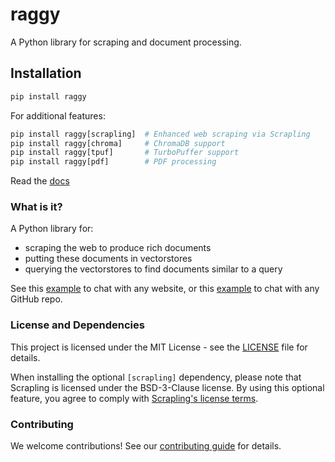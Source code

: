 # raggy

A Python library for scraping and document processing.

## Installation

```python
pip install raggy
```

For additional features:
```python
pip install raggy[scrapling]  # Enhanced web scraping via Scrapling
pip install raggy[chroma]     # ChromaDB support
pip install raggy[tpuf]       # TurboPuffer support
pip install raggy[pdf]        # PDF processing
```

Read the [docs](https://zzstoatzz.github.io/raggy/)

### What is it?

A Python library for:

- scraping the web to produce rich documents
- putting these documents in vectorstores
- querying the vectorstores to find documents similar to a query

See this [example](https://github.com/zzstoatzz/raggy/blob/main/examples/chat_with_X/website.py) to chat with any website, or this [example](https://github.com/zzstoatzz/raggy/blob/main/examples/chat_with_X/repo.py) to chat with any GitHub repo.

### License and Dependencies

This project is licensed under the MIT License - see the [LICENSE](LICENSE) file for details.

When installing the optional `[scrapling]` dependency, please note that Scrapling is licensed under the BSD-3-Clause license. By using this optional feature, you agree to comply with [Scrapling's license terms](https://github.com/path/to/scrapling/LICENSE).

### Contributing

We welcome contributions! See our [contributing guide](https://zzstoatzz.github.io/raggy/contributing) for details.
